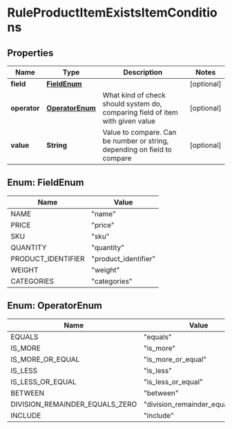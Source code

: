 

# RuleProductItemExistsItemConditions

## Properties

Name | Type | Description | Notes
------------ | ------------- | ------------- | -------------
**field** | [**FieldEnum**](#FieldEnum) |  |  [optional]
**operator** | [**OperatorEnum**](#OperatorEnum) | What kind of check should system do, comparing field of item with given value |  [optional]
**value** | **String** | Value to compare. Can be number or string, depending on field to compare |  [optional]



## Enum: FieldEnum

Name | Value
---- | -----
NAME | &quot;name&quot;
PRICE | &quot;price&quot;
SKU | &quot;sku&quot;
QUANTITY | &quot;quantity&quot;
PRODUCT_IDENTIFIER | &quot;product_identifier&quot;
WEIGHT | &quot;weight&quot;
CATEGORIES | &quot;categories&quot;



## Enum: OperatorEnum

Name | Value
---- | -----
EQUALS | &quot;equals&quot;
IS_MORE | &quot;is_more&quot;
IS_MORE_OR_EQUAL | &quot;is_more_or_equal&quot;
IS_LESS | &quot;is_less&quot;
IS_LESS_OR_EQUAL | &quot;is_less_or_equal&quot;
BETWEEN | &quot;between&quot;
DIVISION_REMAINDER_EQUALS_ZERO | &quot;division_remainder_equals_zero&quot;
INCLUDE | &quot;include&quot;



